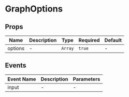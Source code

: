 # GraphOptions

## Props

<!-- @vuese:GraphOptions:props:start -->
|Name|Description|Type|Required|Default|
|---|---|---|---|---|
|options|-|`Array`|`true`|-|

<!-- @vuese:GraphOptions:props:end -->


## Events

<!-- @vuese:GraphOptions:events:start -->
|Event Name|Description|Parameters|
|---|---|---|
|input|-|-|

<!-- @vuese:GraphOptions:events:end -->


